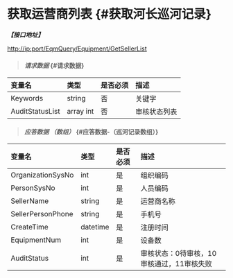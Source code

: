 # 获取运营商列表 {#获取河长巡河记录}

_**【接口地址】**_

[http://ip:port/EqmQuery/Equipment/GetSellerList](http://ip:port/EqmQuery/Equipment/GetEquipmentList)

> #### _请求数据_ {#请求数据}

| 变量名 | 类型 | 是否必须 | 描述 |
| :--- | :--- | :--- | :--- |
| Keywords | string | 否 | 关键字 |
| AuditStatusList | array int | 否 | 审核状态列表 |

> #### _应答数据 （数组）_ {#应答数据-（巡河记录数组）}

| 变量名 | 类型 | 是否必须 | 描述 |
| :--- | :--- | :--- | :--- |
| OrganizationSysNo | int | 是 | 组织编码 |
| PersonSysNo | int | 是 | 人员编码 |
| SellerName | string | 是 | 运营商名称 |
| SellerPersonPhone | string | 是 | 手机号 |
| CreateTime | datetime | 是 | 注册时间 |
| EquipmentNum | int | 是 | 设备数 |
| AuditStatus | int | 是 | 审核状态：0待审核，10审核通过，11审核失败 |



